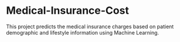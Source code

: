 # Medical-Insurance-Cost
This project predicts the medical insurance charges based on patient demographic and lifestyle information using Machine Learning.
